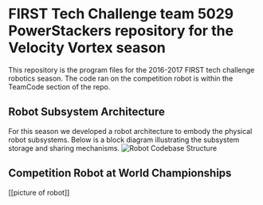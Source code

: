 # FIRST Tech Challenge team 5029 PowerStackers repository for the Velocity Vortex season

This repository is the program files for the 2016-2017 FIRST tech challenge robotics season. The code ran on the competition robot  is within the TeamCode section of the repo. 

## Robot Subsystem Architecture 
For this season we developed a robot architecture to embody the physical robot subsystems. Below is a block diagram illustrating the subsystem storage and sharing mechanisms. 
![Robot Codebase Structure](https://user-images.githubusercontent.com/12313362/140757594-084f3304-abb0-443f-bca2-264cea4c561b.png)


## Competition Robot at World Championships
[[picture of robot]]
